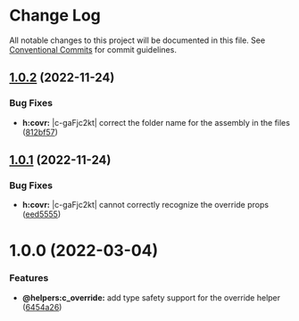 # Change Log

All notable changes to this project will be documented in this file.
See [Conventional Commits](https://conventionalcommits.org) for commit guidelines.

## [1.0.2](https://github.com/amollo-ui/amollo-kit/compare/@amollo-kit/components-override@1.0.1...@amollo-kit/components-override@1.0.2) (2022-11-24)


### Bug Fixes

* **h:covr:** |c-gaFjc2kt| correct the folder name for the assembly in the files ([812bf57](https://github.com/amollo-ui/amollo-kit/commit/812bf57d7438743b8a16a6c478f0217887ccecc7))





## [1.0.1](https://github.com/amollo-ui/amollo-kit/compare/@amollo-kit/components-override@1.0.0...@amollo-kit/components-override@1.0.1) (2022-11-24)


### Bug Fixes

* **h:covr:** |c-gaFjc2kt| cannot correctly recognize the override props ([eed5555](https://github.com/amollo-ui/amollo-kit/commit/eed5555713a9f9c3b22abb48996ba46f981a88f7))





# 1.0.0 (2022-03-04)


### Features

* **@helpers:c_override:** add type safety support for the override helper ([6454a26](https://github.com/amollo-ui/amollo-kit/commit/6454a26b74a41579a4c5ef0648e50a709787a02e))
